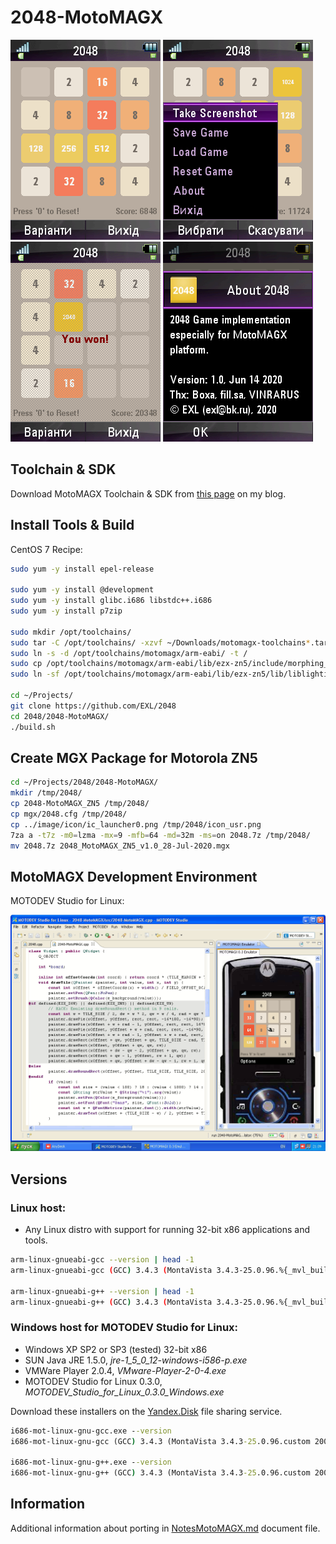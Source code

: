 2048-MotoMAGX
=============

![2048-MotoMAGX Motorola ZN5 Screenshot 1](../image/2048-MotoMAGX-ZN5-Screenshot1.png) ![2048-MotoMAGX Motorola ZN5 Screenshot 2](../image/2048-MotoMAGX-ZN5-Screenshot2.png) ![2048-MotoMAGX Motorola ZN5 Screenshot 3](../image/2048-MotoMAGX-ZN5-Screenshot3.png) ![2048-MotoMAGX Motorola ZN5 Screenshot 4](../image/2048-MotoMAGX-ZN5-Screenshot4.png)

## Toolchain & SDK

Download MotoMAGX Toolchain & SDK from [this page](https://exlmoto.ru/toolchains-sdk-for-motomagx/) on my blog.

## Install Tools & Build

CentOS 7 Recipe:

```sh
sudo yum -y install epel-release

sudo yum -y install @development
sudo yum -y install glibc.i686 libstdc++.i686
sudo yum -y install p7zip

sudo mkdir /opt/toolchains/
sudo tar -C /opt/toolchains/ -xzvf ~/Downloads/motomagx-toolchains*.tar.gz*
sudo ln -s -d /opt/toolchains/motomagx/arm-eabi/ -t /
sudo cp /opt/toolchains/motomagx/arm-eabi/lib/ezx-zn5/include/morphing_mode.h /opt/toolchains/motomagx/arm-eabi/lib/ezx-u9/include/
sudo ln -sf /opt/toolchains/motomagx/arm-eabi/lib/ezx-zn5/lib/liblighting.so.1.0.0 /opt/toolchains/motomagx/arm-eabi/lib/ezx-u9/lib/liblighting.so

cd ~/Projects/
git clone https://github.com/EXL/2048
cd 2048/2048-MotoMAGX/
./build.sh
```

## Create MGX Package for Motorola ZN5

```sh
cd ~/Projects/2048/2048-MotoMAGX/
mkdir /tmp/2048/
cp 2048-MotoMAGX_ZN5 /tmp/2048/
cp mgx/2048.cfg /tmp/2048/
cp ../image/icon/ic_launcher0.png /tmp/2048/icon_usr.png
7za a -t7z -m0=lzma -mx=9 -mfb=64 -md=32m -ms=on 2048.7z /tmp/2048/
mv 2048.7z 2048_MotoMAGX_ZN5_v1.0_28-Jul-2020.mgx
```

## MotoMAGX Development Environment

MOTODEV Studio for Linux:

![MOTODEV Studio for Linux Screenshot](../image/MOTODEV-Studio-Windows-XP-Screenshot.png)

## Versions

### Linux host:

* Any Linux distro with support for running 32-bit x86 applications and tools.

```sh
arm-linux-gnueabi-gcc --version | head -1
arm-linux-gnueabi-gcc (GCC) 3.4.3 (MontaVista 3.4.3-25.0.96.%{_mvl_build_id} 2007-11-17)

arm-linux-gnueabi-g++ --version | head -1
arm-linux-gnueabi-g++ (GCC) 3.4.3 (MontaVista 3.4.3-25.0.96.%{_mvl_build_id} 2007-11-17)
```

### Windows host for MOTODEV Studio for Linux:

* Windows XP SP2 or SP3 (tested) 32-bit x86
* SUN Java JRE 1.5.0, *jre-1_5_0_12-windows-i586-p.exe*
* VMWare Player 2.0.4, *VMware-Player-2-0-4.exe*
* MOTODEV Studio for Linux 0.3.0, *MOTODEV_Studio_for_Linux_0.3.0_Windows.exe*

Download these installers on the [Yandex.Disk](https://yadi.sk/d/qg7HCi5h_LTeuw) file sharing service.

```bat
i686-mot-linux-gnu-gcc.exe --version
i686-mot-linux-gnu-gcc (GCC) 3.4.3 (MontaVista 3.4.3-25.0.96.custom 2008-01-17)

i686-mot-linux-gnu-g++.exe --version
i686-mot-linux-gnu-g++ (GCC) 3.4.3 (MontaVista 3.4.3-25.0.96.custom 2008-01-17)
```

## Information

Additional information about porting in [NotesMotoMAGX.md](../doc/NotesMotoMAGX.md) document file.
